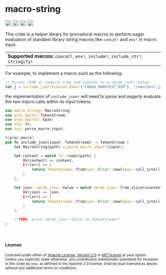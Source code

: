 macro-string
============

[<img alt="github" src="https://img.shields.io/badge/github-dtolnay/macro--string-8da0cb?style=for-the-badge&labelColor=555555&logo=github" height="20">](https://github.com/dtolnay/macro-string)
[<img alt="crates.io" src="https://img.shields.io/crates/v/macro-string.svg?style=for-the-badge&color=fc8d62&logo=rust" height="20">](https://crates.io/crates/macro-string)
[<img alt="docs.rs" src="https://img.shields.io/badge/docs.rs-macro--string-66c2a5?style=for-the-badge&labelColor=555555&logo=docs.rs" height="20">](https://docs.rs/macro-string)
[<img alt="build status" src="https://img.shields.io/github/actions/workflow/status/dtolnay/macro-string/ci.yml?branch=master&style=for-the-badge" height="20">](https://github.com/dtolnay/macro-string/actions?query=branch%3Amaster)

This crate is a helper library for procedural macros to perform eager evaluation
of standard library string macros like `concat!` and `env!` in macro input.

<table><tr><td>
<b>Supported macros:</b>
<code>concat!</code>,
<code>env!</code>,
<code>include!</code>,
<code>include_str!</code>,
<code>stringify!</code>
</td></tr></table>

For example, to implement a macro such as the following:

```rust
// Parses JSON at compile time and expands to a serde_json::Value.
let j = include_json!(concat!(env!("CARGO_MANIFEST_DIR"), "/manifest.json"));
```

the implementation of `include_json!` will need to parse and eagerly evaluate
the two macro calls within its input tokens.

```rust
use macro_string::MacroString;
use proc_macro::TokenStream;
use proc_macro2::Span;
use std::fs;
use syn::parse_macro_input;

#[proc_macro]
pub fn include_json(input: TokenStream) -> TokenStream {
    let MacroString(path) = parse_macro_input!(input);

    let content = match fs::read(&path) {
        Ok(content) => content,
        Err(err) => {
            return TokenStream::from(syn::Error::new(Span::call_site(), err).to_compile_error());
        }
    };

    let json: serde_json::Value = match serde_json::from_slice(&content) {
        Ok(json) => json,
        Err(err) => {
            return TokenStream::from(syn::Error::new(Span::call_site(), err).to_compile_error());
        }
    };

    /*TODO: print serde_json::Value to TokenStream*/
}
```

<br>

#### License

<sup>
Licensed under either of <a href="LICENSE-APACHE">Apache License, Version
2.0</a> or <a href="LICENSE-MIT">MIT license</a> at your option.
</sup>

<br>

<sub>
Unless you explicitly state otherwise, any contribution intentionally submitted
for inclusion in this crate by you, as defined in the Apache-2.0 license, shall
be dual licensed as above, without any additional terms or conditions.
</sub>
